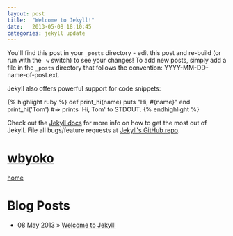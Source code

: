 ```yaml
---
layout: post
title:  "Welcome to Jekyll!"
date:   2013-05-08 18:10:45
categories: jekyll update
---
```


You'll find this post in your `_posts` directory - edit this post and re-build (or run with the `-w` switch) to see your changes!
To add new posts, simply add a file in the `_posts` directory that follows the convention: YYYY-MM-DD-name-of-post.ext.

Jekyll also offers powerful support for code snippets:

{% highlight ruby %}
def print_hi(name)
  puts "Hi, #{name}"
end
print_hi('Tom')
#=> prints 'Hi, Tom' to STDOUT.
{% endhighlight %}

Check out the [Jekyll docs][jekyll] for more info on how to get the most out of Jekyll. File all bugs/feature requests at [Jekyll's GitHub repo][jekyll-gh].

[jekyll-gh]: https://github.com/mojombo/jekyll
[jekyll]:    http://jekyllrb.com



<div class="container">

<div class="site">

<div class="header">

<h1 class="title"><a href="/">wbyoko</a></h1>

<a class="extra" href="/">home</a>

</div>

<div id="home">

<h1>Blog Posts</h1>
<ul class="posts">

<li><span>08 May 2013</span> &raquo; <a href="/jekyll/update/welcome-to-jekyll.html">Welcome to Jekyll!</a></li>

</ul>
</div>
</div>
</div>
